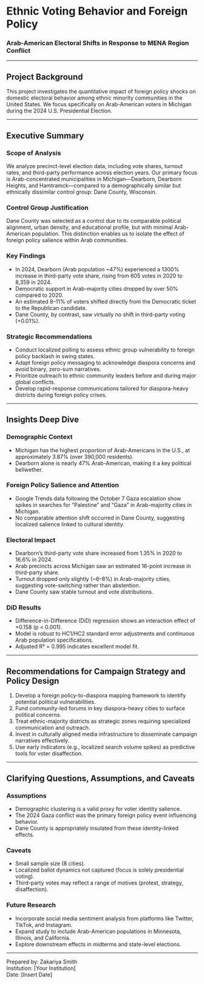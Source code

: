 # Ethnic Voting Behavior and Foreign Policy  
### Arab-American Electoral Shifts in Response to MENA Region Conflict

---

## Project Background  
This project investigates the quantitative impact of foreign policy shocks on domestic electoral behavior among ethnic minority communities in the United States. We focus specifically on Arab-American voters in Michigan during the 2024 U.S. Presidential Election.

---

## Executive Summary

### Scope of Analysis  
We analyze precinct-level election data, including vote shares, turnout rates, and third-party performance across election years. Our primary focus is Arab-concentrated municipalities in Michigan—Dearborn, Dearborn Heights, and Hamtramck—compared to a demographically similar but ethnically dissimilar control group: Dane County, Wisconsin.

### Control Group Justification  
Dane County was selected as a control due to its comparable political alignment, urban density, and educational profile, but with minimal Arab-American population. This distinction enables us to isolate the effect of foreign policy salience within Arab communities.

### Key Findings  
- In 2024, Dearborn (Arab population ~47%) experienced a 1300% increase in third-party vote share, rising from 605 votes in 2020 to 8,359 in 2024.  
- Democratic support in Arab-majority cities dropped by over 50% compared to 2020.  
- An estimated 8–11% of voters shifted directly from the Democratic ticket to the Republican candidate.  
- Dane County, by contrast, saw virtually no shift in third-party voting (+0.01%).  

### Strategic Recommendations  
- Conduct localized polling to assess ethnic group vulnerability to foreign policy backlash in swing states.  
- Adapt foreign policy messaging to acknowledge diaspora concerns and avoid binary, zero-sum narratives.  
- Prioritize outreach to ethnic community leaders before and during major global conflicts.  
- Develop rapid-response communications tailored for diaspora-heavy districts during foreign policy crises.

---

## Insights Deep Dive

### Demographic Context  
- Michigan has the highest proportion of Arab-Americans in the U.S., at approximately 3.87% (over 390,000 residents).  
- Dearborn alone is nearly 47% Arab-American, making it a key political bellwether.

### Foreign Policy Salience and Attention  
- Google Trends data following the October 7 Gaza escalation show spikes in searches for “Palestine” and “Gaza” in Arab-majority cities in Michigan.  
- No comparable attention shift occurred in Dane County, suggesting localized salience linked to cultural identity.

### Electoral Impact  
- Dearborn’s third-party vote share increased from 1.35% in 2020 to 16.6% in 2024.  
- Arab precincts across Michigan saw an estimated 16-point increase in third-party share.  
- Turnout dropped only slightly (~6–8%) in Arab-majority cities, suggesting vote-switching rather than abstention.  
- Dane County saw stable turnout and vote distributions.

### DiD Results  
- Difference-in-Difference (DiD) regression shows an interaction effect of +0.158 (p < 0.001).  
- Model is robust to HC1/HC2 standard error adjustments and continuous Arab population specifications.  
- Adjusted R² = 0.995 indicates excellent model fit.

---

## Recommendations for Campaign Strategy and Policy Design

1. Develop a foreign policy-to-diaspora mapping framework to identify potential political vulnerabilities.  
2. Fund community-led forums in key diaspora-heavy cities to surface political concerns.  
3. Treat ethnic-majority districts as strategic zones requiring specialized communication and outreach.  
4. Invest in culturally aligned media infrastructure to disseminate campaign narratives effectively.  
5. Use early indicators (e.g., localized search volume spikes) as predictive tools for voter disaffection.

---

## Clarifying Questions, Assumptions, and Caveats

### Assumptions  
- Demographic clustering is a valid proxy for voter identity salience.  
- The 2024 Gaza conflict was the primary foreign policy event influencing behavior.  
- Dane County is appropriately insulated from these identity-linked effects.

### Caveats  
- Small sample size (8 cities).  
- Localized ballot dynamics not captured (focus is solely presidential voting).  
- Third-party votes may reflect a range of motives (protest, strategy, disaffection).

### Future Research  
- Incorporate social media sentiment analysis from platforms like Twitter, TikTok, and Instagram.  
- Expand study to include Arab-American populations in Minnesota, Illinois, and California.  
- Explore downstream effects in midterms and state-level elections.

---

Prepared by: Zakariya Smith  
Institution: [Your Institution]  
Date: [Insert Date]
